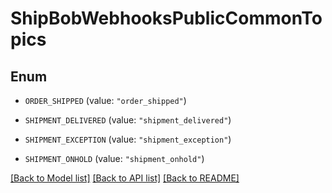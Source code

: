 # ShipBobWebhooksPublicCommonTopics

## Enum


* `ORDER_SHIPPED` (value: `"order_shipped"`)

* `SHIPMENT_DELIVERED` (value: `"shipment_delivered"`)

* `SHIPMENT_EXCEPTION` (value: `"shipment_exception"`)

* `SHIPMENT_ONHOLD` (value: `"shipment_onhold"`)


[[Back to Model list]](../README.md#documentation-for-models) [[Back to API list]](../README.md#documentation-for-api-endpoints) [[Back to README]](../README.md)


